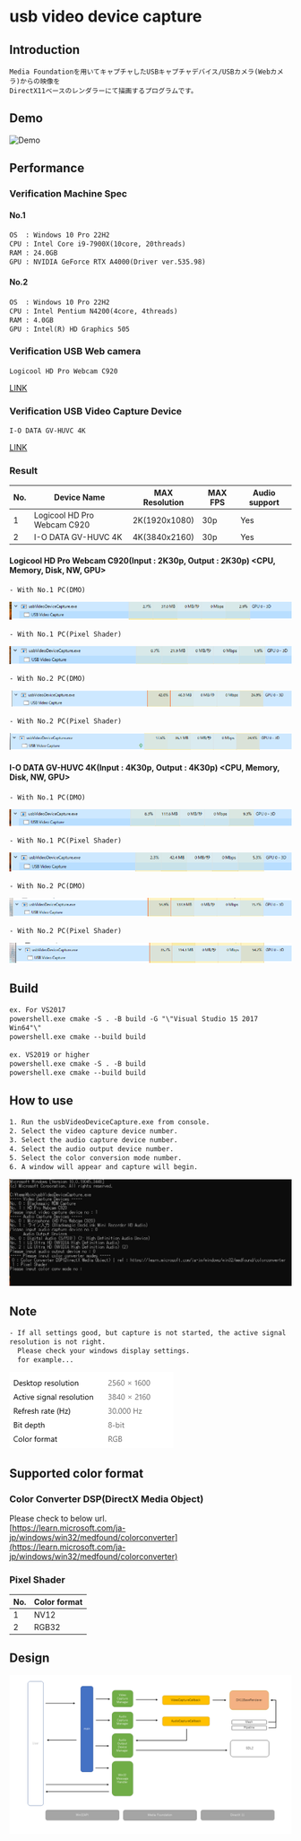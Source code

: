 
# usb video device capture

## Introduction

    Media Foundationを用いてキャプチャしたUSBキャプチャデバイス/USBカメラ(Webカメラ)からの映像を  
    DirectX11ベースのレンダラーにて描画するプログラムです。  

## Demo
![Demo](https://github.com/IwachanOrigin/usb_video_device_capture/blob/7e322b10cec8068fdbce67ee17c9daf15a2a1a02/doc/images/demo.gif)

## Performance

### Verification Machine Spec

#### No.1  

    OS  : Windows 10 Pro 22H2  
    CPU : Intel Core i9-7900X(10core, 20threads)  
    RAM : 24.0GB  
    GPU : NVIDIA GeForce RTX A4000(Driver ver.535.98)  

#### No.2  

    OS  : Windows 10 Pro 22H2  
    CPU : Intel Pentium N4200(4core, 4threads)  
    RAM : 4.0GB  
    GPU : Intel(R) HD Graphics 505  

### Verification USB Web camera

    Logicool HD Pro Webcam C920  
[LINK](https://www.logicool.co.jp/ja-jp/products/webcams/hd-pro-webcam-c920n.960-001261.html)

### Verification USB Video Capture Device

    I-O DATA GV-HUVC 4K  
[LINK](https://www.iodata.jp/product/av/capture/gv-huvc4k/index.htm)

### Result

| No. | Device Name                 | MAX Resolution | MAX FPS | Audio support |
|-----|-----------------------------|----------------|---------|---------------|
| 1   | Logicool HD Pro Webcam C920 | 2K(1920x1080)  | 30p     | Yes           |
| 2   | I-O DATA GV-HUVC 4K         | 4K(3840x2160)  | 30p     | Yes           |

#### Logicool HD Pro Webcam C920(Input : 2K30p, Output : 2K30p) <CPU, Memory, Disk, NW, GPU>

    - With No.1 PC(DMO)  
![input_output_2k30p_no01_dmo](./doc/images/input_output_2k30p_no01_dmo.png)

    - With No.1 PC(Pixel Shader)  
![input_output_2k30p_no01_ps](./doc/images/input_output_2k30p_no01_ps.png)

    - With No.2 PC(DMO)  
![input_output_2k30p_no02_dmo](./doc/images/input_output_2k30p_no02_dmo.png)

    - With No.2 PC(Pixel Shader)  
![input_output_2k30p_no02_ps](./doc/images/input_output_2k30p_no02_ps.png)

#### I-O DATA GV-HUVC 4K(Input : 4K30p, Output : 4K30p) <CPU, Memory, Disk, NW, GPU>

    - With No.1 PC(DMO)  
![input_output_4k30p_no01_dmo](./doc/images/input_output_4k30p_no01_dmo.png)

    - With No.1 PC(Pixel Shader)  
![input_output_4k30p_no01_ps](./doc/images/input_output_4k30p_no01_ps.png)

    - With No.2 PC(DMO)
![input_output_4k30p_no02_dmo](./doc/images/input_output_4k30p_no02_dmo.png)

    - With No.2 PC(Pixel Shader)  
![input_output_4k30p_no02_ps](./doc/images/input_output_4k30p_no02_ps.png)

## Build

    ex. For VS2017  
    powershell.exe cmake -S . -B build -G "\"Visual Studio 15 2017 Win64"\"  
    powershell.exe cmake --build build  

    ex. VS2019 or higher  
    powershell.exe cmake -S . -B build  
    powershell.exe cmake --build build  

## How to use

    1. Run the usbVideoDeviceCapture.exe from console.  
    2. Select the video capture device number.  
    3. Select the audio capture device number.  
    4. Select the audio output device number.  
    5. Select the color conversion mode number.  
    6. A window will appear and capture will begin.  

![how_to_use](./doc/images/how_to_use.png)

## Note

    - If all settings good, but capture is not started, the active signal resolution is not right.  
      Please check your windows display settings.  
      for example...  
![active_signal_resolution](./doc/images/active_signal_resolution.png)

## Supported color format

### Color Converter DSP(DirectX Media Object)

Please check to below url.  
[https://learn.microsoft.com/ja-jp/windows/win32/medfound/colorconverter](https://learn.microsoft.com/ja-jp/windows/win32/medfound/colorconverter)  

### Pixel Shader

| No. | Color format |
|-----|--------------|
| 1   | NV12         |
| 2   | RGB32        |

## Design

![design](./doc/images/design.png)

